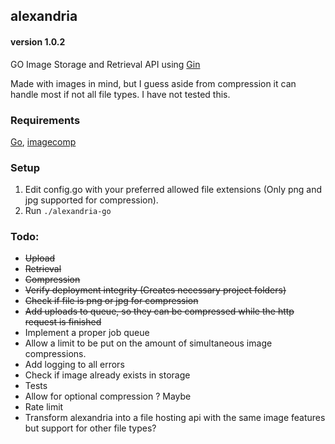 ## alexandria
#### version 1.0.2
GO Image Storage and Retrieval API using [Gin](https://github.com/gin-gonic/gin)

Made with images in mind, but I guess aside from compression it can handle most if not all file types. I have not tested this.
### Requirements
[Go](https://www.php.net/), [imagecomp](https://github.com/aprimadi/imagecomp)

### Setup
1. Edit config.go with your preferred allowed file extensions (Only png and jpg supported for compression).
2. Run `./alexandria-go`

### Todo:
- ~~Upload~~
- ~~Retrieval~~
- ~~Compression~~
- ~~Verify deployment integrity (Creates necessary project folders)~~
- ~~Check if file is png or jpg for compression~~
- ~~Add uploads to queue, so they can be compressed while the http request is finished~~
- Implement a proper job queue
- Allow a limit to be put on the amount of simultaneous image compressions.
- Add logging to all errors
- Check if image already exists in storage
- Tests
- Allow for optional compression ? Maybe
- Rate limit
- Transform alexandria into a file hosting api with the same image features but support for other file types?